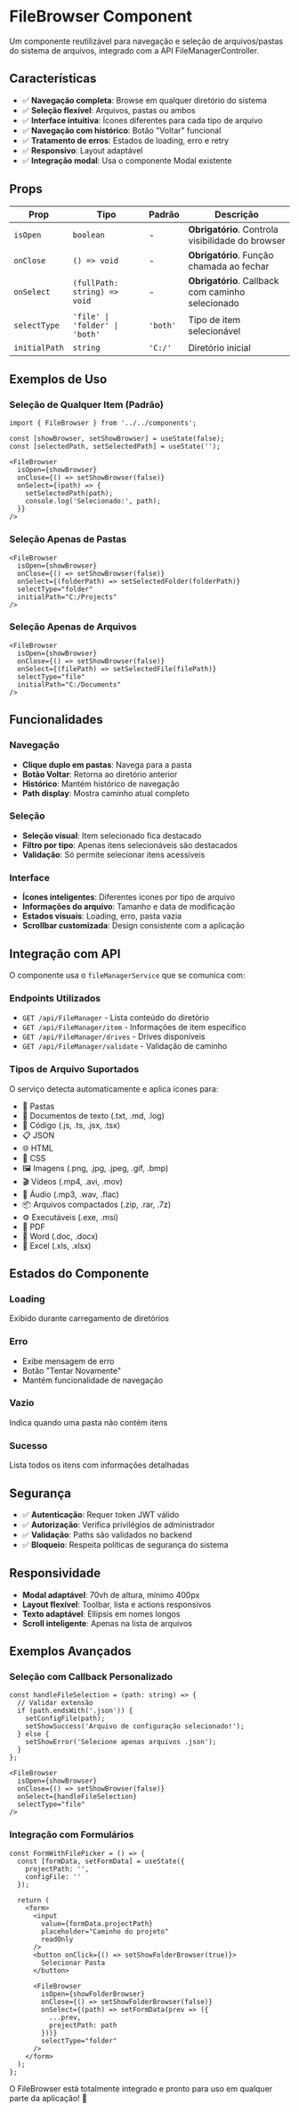 # FileBrowser Component

Um componente reutilizável para navegação e seleção de arquivos/pastas do sistema de arquivos, integrado com a API FileManagerController.

## Características

- ✅ **Navegação completa**: Browse em qualquer diretório do sistema
- ✅ **Seleção flexível**: Arquivos, pastas ou ambos
- ✅ **Interface intuitiva**: Ícones diferentes para cada tipo de arquivo
- ✅ **Navegação com histórico**: Botão "Voltar" funcional
- ✅ **Tratamento de erros**: Estados de loading, erro e retry
- ✅ **Responsivo**: Layout adaptável
- ✅ **Integração modal**: Usa o componente Modal existente

## Props

| Prop | Tipo | Padrão | Descrição |
|------|------|--------|-----------|
| `isOpen` | `boolean` | - | **Obrigatório**. Controla visibilidade do browser |
| `onClose` | `() => void` | - | **Obrigatório**. Função chamada ao fechar |
| `onSelect` | `(fullPath: string) => void` | - | **Obrigatório**. Callback com caminho selecionado |
| `selectType` | `'file' \| 'folder' \| 'both'` | `'both'` | Tipo de item selecionável |
| `initialPath` | `string` | `'C:/'` | Diretório inicial |

## Exemplos de Uso

### Seleção de Qualquer Item (Padrão)

```tsx
import { FileBrowser } from '../../components';

const [showBrowser, setShowBrowser] = useState(false);
const [selectedPath, setSelectedPath] = useState('');

<FileBrowser
  isOpen={showBrowser}
  onClose={() => setShowBrowser(false)}
  onSelect={(path) => {
    setSelectedPath(path);
    console.log('Selecionado:', path);
  }}
/>
```

### Seleção Apenas de Pastas

```tsx
<FileBrowser
  isOpen={showBrowser}
  onClose={() => setShowBrowser(false)}
  onSelect={(folderPath) => setSelectedFolder(folderPath)}
  selectType="folder"
  initialPath="C:/Projects"
/>
```

### Seleção Apenas de Arquivos

```tsx
<FileBrowser
  isOpen={showBrowser}
  onClose={() => setShowBrowser(false)}
  onSelect={(filePath) => setSelectedFile(filePath)}
  selectType="file"
  initialPath="C:/Documents"
/>
```

## Funcionalidades

### Navegação
- **Clique duplo em pastas**: Navega para a pasta
- **Botão Voltar**: Retorna ao diretório anterior
- **Histórico**: Mantém histórico de navegação
- **Path display**: Mostra caminho atual completo

### Seleção
- **Seleção visual**: Item selecionado fica destacado
- **Filtro por tipo**: Apenas itens selecionáveis são destacados
- **Validação**: Só permite selecionar itens acessíveis

### Interface
- **Ícones inteligentes**: Diferentes ícones por tipo de arquivo
- **Informações do arquivo**: Tamanho e data de modificação
- **Estados visuais**: Loading, erro, pasta vazia
- **Scrollbar customizada**: Design consistente com a aplicação

## Integração com API

O componente usa o `fileManagerService` que se comunica com:

### Endpoints Utilizados
- `GET /api/FileManager` - Lista conteúdo do diretório
- `GET /api/FileManager/item` - Informações de item específico
- `GET /api/FileManager/drives` - Drives disponíveis
- `GET /api/FileManager/validate` - Validação de caminho

### Tipos de Arquivo Suportados
O serviço detecta automaticamente e aplica ícones para:
- 📁 Pastas
- 📄 Documentos de texto (.txt, .md, .log)
- 📜 Código (.js, .ts, .jsx, .tsx)
- 📋 JSON
- 🌐 HTML
- 🎨 CSS
- 🖼️ Imagens (.png, .jpg, .jpeg, .gif, .bmp)
- 🎬 Vídeos (.mp4, .avi, .mov)
- 🎵 Áudio (.mp3, .wav, .flac)
- 📦 Arquivos compactados (.zip, .rar, .7z)
- ⚙️ Executáveis (.exe, .msi)
- 📕 PDF
- 📘 Word (.doc, .docx)
- 📗 Excel (.xls, .xlsx)

## Estados do Componente

### Loading
Exibido durante carregamento de diretórios

### Erro
- Exibe mensagem de erro
- Botão "Tentar Novamente"
- Mantém funcionalidade de navegação

### Vazio
Indica quando uma pasta não contém itens

### Sucesso
Lista todos os itens com informações detalhadas

## Segurança

- ✅ **Autenticação**: Requer token JWT válido
- ✅ **Autorização**: Verifica privilégios de administrador
- ✅ **Validação**: Paths são validados no backend
- ✅ **Bloqueio**: Respeita políticas de segurança do sistema

## Responsividade

- **Modal adaptável**: 70vh de altura, mínimo 400px
- **Layout flexível**: Toolbar, lista e actions responsivos
- **Texto adaptável**: Ellipsis em nomes longos
- **Scroll inteligente**: Apenas na lista de arquivos

## Exemplos Avançados

### Seleção com Callback Personalizado

```tsx
const handleFileSelection = (path: string) => {
  // Validar extensão
  if (path.endsWith('.json')) {
    setConfigFile(path);
    setShowSuccess('Arquivo de configuração selecionado!');
  } else {
    setShowError('Selecione apenas arquivos .json');
  }
};

<FileBrowser
  isOpen={showBrowser}
  onClose={() => setShowBrowser(false)}
  onSelect={handleFileSelection}
  selectType="file"
/>
```

### Integração com Formulários

```tsx
const FormWithFilePicker = () => {
  const [formData, setFormData] = useState({
    projectPath: '',
    configFile: ''
  });

  return (
    <form>
      <input 
        value={formData.projectPath} 
        placeholder="Caminho do projeto"
        readOnly 
      />
      <button onClick={() => setShowFolderBrowser(true)}>
        Selecionar Pasta
      </button>
      
      <FileBrowser
        isOpen={showFolderBrowser}
        onClose={() => setShowFolderBrowser(false)}
        onSelect={(path) => setFormData(prev => ({
          ...prev,
          projectPath: path
        }))}
        selectType="folder"
      />
    </form>
  );
};
```

O FileBrowser está totalmente integrado e pronto para uso em qualquer parte da aplicação! 🚀
